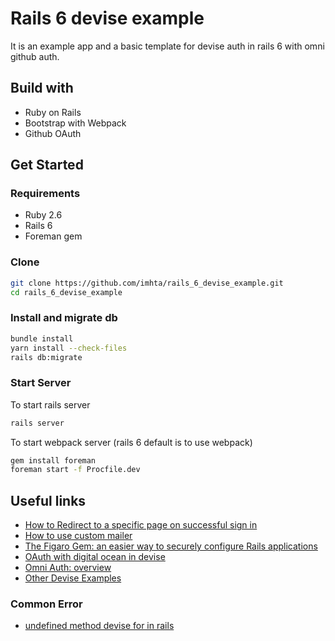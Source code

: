 # Rails 6 devise example

It is an example app and a basic template for devise auth in rails 6 with omni github auth.

## Build with

- Ruby on Rails
- Bootstrap with Webpack
- Github OAuth

## Get Started

### Requirements

- Ruby 2.6
- Rails 6
- Foreman gem

### Clone

```bash
git clone https://github.com/imhta/rails_6_devise_example.git
cd rails_6_devise_example
```

### Install and migrate db

```bash
bundle install
yarn install --check-files
rails db:migrate
```

### Start Server

To start rails server

```bash
rails server

```

To start webpack server (rails 6 default is to use webpack)

```bash
gem install foreman
foreman start -f Procfile.dev
```

## Useful links

- [How to Redirect to a specific page on successful sign in](https://github.com/plataformatec/devise/wiki/How-To:-redirect-to-a-specific-page-on-successful-sign-in)
- [How to use custom mailer](https://github.com/plataformatec/devise/wiki/How-To:-Use-custom-mailer)
- [The Figaro Gem: an easier way to securely configure Rails applications](https://medium.com/@MinimalGhost/the-figaro-gem-an-easier-way-to-securely-configure-rails-applications-c6f963b7e993)
- [OAuth with digital ocean in devise](https://www.digitalocean.com/community/tutorials/how-to-configure-devise-and-omniauth-for-your-rails-application)
- [Omni Auth: overview](https://github.com/plataformatec/devise/wiki/OmniAuth:-Overview)
- [Other Devise Examples](https://github.com/plataformatec/devise/wiki/Example-applications)

### Common Error

- [undefined method devise for in rails](https://stackoverflow.com/questions/4810941/undefined-method-devise-for-in-rails)
